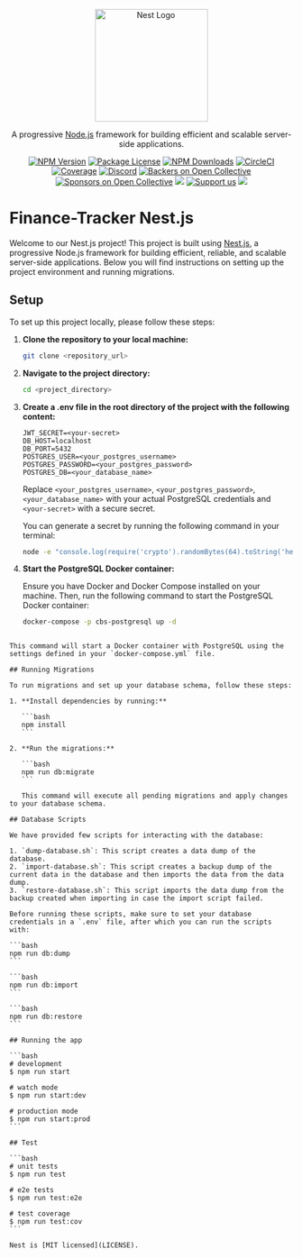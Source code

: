 <p align="center">
  <a href="http://nestjs.com/" target="blank"><img src="https://nestjs.com/img/logo-small.svg" width="200" alt="Nest Logo" /></a>
</p>

[circleci-image]: https://img.shields.io/circleci/build/github/nestjs/nest/master?token=abc123def456
[circleci-url]: https://circleci.com/gh/nestjs/nest

  <p align="center">A progressive <a href="http://nodejs.org" target="_blank">Node.js</a> framework for building efficient and scalable server-side applications.</p>
    <p align="center">
<a href="https://www.npmjs.com/~nestjscore" target="_blank"><img src="https://img.shields.io/npm/v/@nestjs/core.svg" alt="NPM Version" /></a>
<a href="https://www.npmjs.com/~nestjscore" target="_blank"><img src="https://img.shields.io/npm/l/@nestjs/core.svg" alt="Package License" /></a>
<a href="https://www.npmjs.com/~nestjscore" target="_blank"><img src="https://img.shields.io/npm/dm/@nestjs/common.svg" alt="NPM Downloads" /></a>
<a href="https://circleci.com/gh/nestjs/nest" target="_blank"><img src="https://img.shields.io/circleci/build/github/nestjs/nest/master" alt="CircleCI" /></a>
<a href="https://coveralls.io/github/nestjs/nest?branch=master" target="_blank"><img src="https://coveralls.io/repos/github/nestjs/nest/badge.svg?branch=master#9" alt="Coverage" /></a>
<a href="https://discord.gg/G7Qnnhy" target="_blank"><img src="https://img.shields.io/badge/discord-online-brightgreen.svg" alt="Discord"/></a>
<a href="https://opencollective.com/nest#backer" target="_blank"><img src="https://opencollective.com/nest/backers/badge.svg" alt="Backers on Open Collective" /></a>
<a href="https://opencollective.com/nest#sponsor" target="_blank"><img src="https://opencollective.com/nest/sponsors/badge.svg" alt="Sponsors on Open Collective" /></a>
  <a href="https://paypal.me/kamilmysliwiec" target="_blank"><img src="https://img.shields.io/badge/Donate-PayPal-ff3f59.svg"/></a>
    <a href="https://opencollective.com/nest#sponsor"  target="_blank"><img src="https://img.shields.io/badge/Support%20us-Open%20Collective-41B883.svg" alt="Support us"></a>
  <a href="https://twitter.com/nestframework" target="_blank"><img src="https://img.shields.io/twitter/follow/nestframework.svg?style=social&label=Follow"></a>
</p>

# Finance-Tracker Nest.js

Welcome to our Nest.js project! This project is built using [Nest.js](https://nestjs.com/), a progressive Node.js framework for building efficient, reliable, and scalable server-side applications. Below you will find instructions on setting up the project environment and running migrations.

## Setup

To set up this project locally, please follow these steps:

1. **Clone the repository to your local machine:**

   ```bash
   git clone <repository_url>
   ```

2. **Navigate to the project directory:**

   ```bash
   cd <project_directory>
   ```

3. **Create a .env file in the root directory of the project with the following content:**

   ```env
   JWT_SECRET=<your-secret>
   DB_HOST=localhost
   DB_PORT=5432
   POSTGRES_USER=<your_postgres_username>
   POSTGRES_PASSWORD=<your_postgres_password>
   POSTGRES_DB=<your_database_name>
   ```

   Replace `<your_postgres_username>`, `<your_postgres_password>`, `<your_database_name>` with your actual PostgreSQL credentials and `<your-secret>` with a secure secret.

   You can generate a secret by running the following command in your terminal:

   ```bash
   node -e "console.log(require('crypto').randomBytes(64).toString('hex'))"
   ```

4. **Start the PostgreSQL Docker container:**

   Ensure you have Docker and Docker Compose installed on your machine. Then, run the following command to start the PostgreSQL Docker container:

   ```bash
   docker-compose -p cbs-postgresql up -d
   ```

````

This command will start a Docker container with PostgreSQL using the settings defined in your `docker-compose.yml` file.

## Running Migrations

To run migrations and set up your database schema, follow these steps:

1. **Install dependencies by running:**

   ```bash
   npm install
   ```

2. **Run the migrations:**

   ```bash
   npm run db:migrate
   ```

   This command will execute all pending migrations and apply changes to your database schema.

## Database Scripts

We have provided few scripts for interacting with the database:

1. `dump-database.sh`: This script creates a data dump of the database.
2. `import-database.sh`: This script creates a backup dump of the current data in the database and then imports the data from the data dump.
3. `restore-database.sh`: This script imports the data dump from the backup created when importing in case the import script failed.

Before running these scripts, make sure to set your database credentials in a `.env` file, after which you can run the scripts with:

```bash
npm run db:dump
```

```bash
npm run db:import
```

```bash
npm run db:restore
```

## Running the app

```bash
# development
$ npm run start

# watch mode
$ npm run start:dev

# production mode
$ npm run start:prod
```

## Test

```bash
# unit tests
$ npm run test

# e2e tests
$ npm run test:e2e

# test coverage
$ npm run test:cov
```

Nest is [MIT licensed](LICENSE).
````
